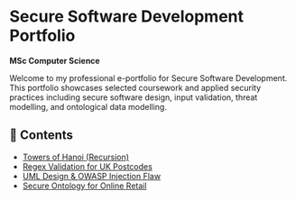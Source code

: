 # Secure Software Development Portfolio
**MSc Computer Science**

Welcome to my professional e-portfolio for Secure Software Development. This portfolio showcases selected coursework and applied security practices including secure software design, input validation, threat modelling, and ontological data modelling.

## 📂 Contents

- [Towers of Hanoi (Recursion)](projects/towers-of-hanoi.md)
- [Regex Validation for UK Postcodes](projects/uk-postcode-regex.md)
- [UML Design & OWASP Injection Flaw](projects/uml-injection-flaw.md)
- [Secure Ontology for Online Retail](projects/ontology-online-retail.md)
